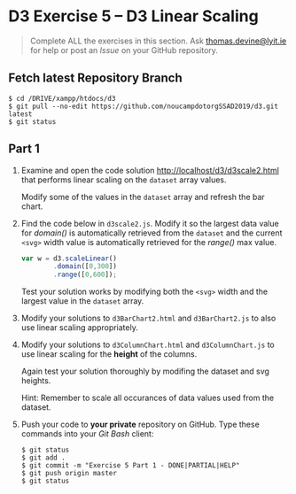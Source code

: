 # D3 Exercise 5 – D3 Linear Scaling
		
> Complete ALL the exercises in this section. Ask thomas.devine@lyit.ie for help or post an *Issue* on your GitHub repository.

## Fetch latest Repository Branch

```
$ cd /DRIVE/xampp/htdocs/d3
$ git pull --no-edit https://github.com/noucampdotorgSSAD2019/d3.git latest
$ git status

```


## Part 1

1.	Examine and open the code solution [http://localhost/d3/d3scale2.html](http://localhost/d3/d3scale2.html) that performs linear scaling on the `dataset` array values.

    Modify some of the values in the ``dataset`` array and refresh the bar chart.

1.  Find the code below in `d3scale2.js`.  Modify it so the largest data value for _domain()_ is automatically retrieved from the `dataset` and the current `<svg>` width value is automatically retrieved for the _range()_ max value.

    ```javascript
    var w = d3.scaleLinear()
            .domain([0,300])
            .range([0,600]); 
    ```

    Test your solution works by modifying both the `<svg>` width and the largest value in the `dataset` array.

1.  Modify your solutions to `d3BarChart2.html` and `d3BarChart2.js` to also use linear scaling appropriately.

1.  Modify your solutions to `d3ColumnChart.html` and `d3ColumnChart.js` to use linear scaling for the **height** of the columns.
    
    Again test your solution thoroughly by modifing the dataset and svg heights.

    Hint: Remember to scale all occurances of data values used from the dataset.

1.	Push your code to **your private** repository on GitHub.  Type these commands into your *Git Bash* client:

    ```
    $ git status
    $ git add .
    $ git commit -m "Exercise 5 Part 1 - DONE|PARTIAL|HELP"
    $ git push origin master
    $ git status

    ```

